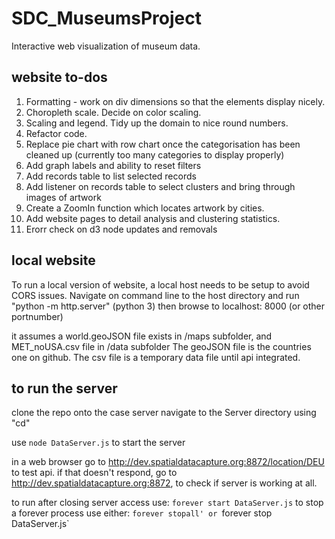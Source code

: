 # SDC_MuseumsProject
Interactive web visualization of museum data.

## website to-dos
1. Formatting - work on div dimensions so that the elements display nicely.
2. Choropleth scale. Decide on color scaling.
3. Scaling and legend. Tidy up the domain to nice round numbers.
4. Refactor code.
5. Replace pie chart with row chart once the categorisation has been cleaned up (currently too many categories to display properly)
6. Add graph labels and ability to reset filters
7. Add records table to list selected records
8. Add listener on records table to select clusters and bring through images of artwork
9. Create a ZoomIn function which locates artwork by cities.
10. Add website pages to detail analysis and clustering statistics.
11. Erorr check on d3 node updates and removals



## local website
To run a local version of website, a local host needs to be setup to avoid CORS issues. 
Navigate on command line to the host directory and run "python -m http.server" (python 3)
then browse to localhost: 8000 (or other portnumber)

it assumes a world.geoJSON file exists in /maps subfolder, and MET_noUSA.csv file in /data subfolder
The geoJSON file is the countries one on github. The csv file is a temporary data file until api integrated.

## to run the server

clone the repo onto the case server
navigate to the Server directory using "cd"

use `node DataServer.js` to start the server

in a web browser go to http://dev.spatialdatacapture.org:8872/location/DEU to test api. 
if that doesn't respond, go to http://dev.spatialdatacapture.org:8872, to check if server is working at all. 

to run after closing server access use: `forever start DataServer.js`
to stop a forever process use either: `forever stopall' or `forever stop DataServer.js`




